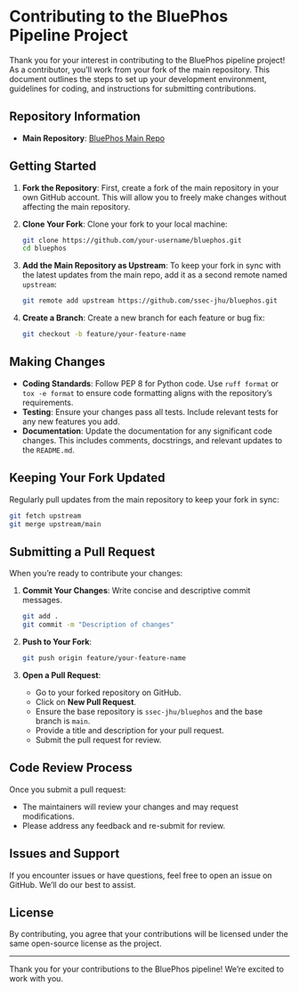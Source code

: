 
# Contributing to the BluePhos Pipeline Project

Thank you for your interest in contributing to the BluePhos pipeline project! As a contributor, you’ll work from your fork of the main repository. This document outlines the steps to set up your development environment, guidelines for coding, and instructions for submitting contributions.

## Repository Information

- **Main Repository**: [BluePhos Main Repo](https://github.com/ssec-jhu/bluephos.git)

## Getting Started

1. **Fork the Repository**: First, create a fork of the main repository in your own GitHub account. This will allow you to freely make changes without affecting the main repository.

2. **Clone Your Fork**: Clone your fork to your local machine:
   ```bash
   git clone https://github.com/your-username/bluephos.git
   cd bluephos
   ```

3. **Add the Main Repository as Upstream**: To keep your fork in sync with the latest updates from the main repo, add it as a second remote named `upstream`:
   ```bash
   git remote add upstream https://github.com/ssec-jhu/bluephos.git
   ```

4. **Create a Branch**: Create a new branch for each feature or bug fix:
   ```bash
   git checkout -b feature/your-feature-name
   ```

## Making Changes

- **Coding Standards**: Follow PEP 8 for Python code. Use `ruff format` or `tox -e format` to ensure code formatting aligns with the repository’s requirements.
- **Testing**: Ensure your changes pass all tests. Include relevant tests for any new features you add.
- **Documentation**: Update the documentation for any significant code changes. This includes comments, docstrings, and relevant updates to the `README.md`.

## Keeping Your Fork Updated

Regularly pull updates from the main repository to keep your fork in sync:
```bash
git fetch upstream
git merge upstream/main
```

## Submitting a Pull Request

When you’re ready to contribute your changes:

1. **Commit Your Changes**: Write concise and descriptive commit messages.
   ```bash
   git add .
   git commit -m "Description of changes"
   ```

2. **Push to Your Fork**:
   ```bash
   git push origin feature/your-feature-name
   ```

3. **Open a Pull Request**:
   - Go to your forked repository on GitHub.
   - Click on **New Pull Request**.
   - Ensure the base repository is `ssec-jhu/bluephos` and the base branch is `main`.
   - Provide a title and description for your pull request.
   - Submit the pull request for review.

## Code Review Process

Once you submit a pull request:
- The maintainers will review your changes and may request modifications.
- Please address any feedback and re-submit for review.

## Issues and Support

If you encounter issues or have questions, feel free to open an issue on GitHub. We’ll do our best to assist.

## License

By contributing, you agree that your contributions will be licensed under the same open-source license as the project.

---

Thank you for your contributions to the BluePhos pipeline! We’re excited to work with you.
